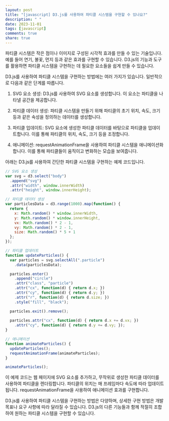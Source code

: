 ```yaml
---
layout: post
title: "[javascript] D3.js를 사용하여 파티클 시스템을 구현할 수 있나요?"
description: " "
date: 2023-11-01
tags: [javascript]
comments: true
share: true
---
```


파티클 시스템은 작은 점이나 이미지로 구성된 시각적 효과를 만들 수 있는 기술입니다. 예를 들어 연기, 불꽃, 먼지 등과 같은 효과를 구현할 수 있습니다. D3.js의 기능과 도구를 활용하면 파티클 시스템을 구현하는 데 필요한 요소들을 쉽게 만들 수 있습니다.

D3.js를 사용하여 파티클 시스템을 구현하는 방법에는 여러 가지가 있습니다. 일반적으로 다음과 같은 단계를 따릅니다.

1. SVG 요소 생성: D3.js를 사용하여 SVG 요소를 생성합니다. 이 요소는 파티클을 나타낼 공간을 제공합니다.

2. 파티클 데이터 생성: 파티클 시스템을 만들기 위해 파티클의 초기 위치, 속도, 크기 등과 같은 속성을 정의하는 데이터를 생성합니다.

3. 파티클 업데이트: SVG 요소에 생성한 파티클 데이터를 바탕으로 파티클을 업데이트합니다. 이를 통해 파티클의 위치, 속도, 크기 등을 조정합니다.

4. 애니메이션: requestAnimationFrame을 사용하여 파티클 시스템을 애니메이션화합니다. 이를 통해 파티클들이 움직이고 변화하는 모습을 보여줍니다.

아래는 D3.js를 사용하여 간단한 파티클 시스템을 구현하는 예제 코드입니다.

```javascript
// SVG 요소 생성
var svg = d3.select("body")
  .append("svg")
  .attr("width", window.innerWidth)
  .attr("height", window.innerHeight);

// 파티클 데이터 생성
var particlesData = d3.range(1000).map(function() {
  return {
    x: Math.random() * window.innerWidth,
    y: Math.random() * window.innerHeight,
    vx: Math.random() * 2 - 1,
    vy: Math.random() * 2 - 1,
    size: Math.random() * 5 + 1
  };
});

// 파티클 업데이트
function updateParticles() {
  var particles = svg.selectAll(".particle")
    .data(particlesData);

  particles.enter()
    .append("circle")
    .attr("class", "particle")
    .attr("cx", function(d) { return d.x; })
    .attr("cy", function(d) { return d.y; })
    .attr("r", function(d) { return d.size; })
    .style("fill", "black");

  particles.exit().remove();
  
  particles.attr("cx", function(d) { return d.x += d.vx; })
    .attr("cy", function(d) { return d.y += d.vy; });
}

// 애니메이션
function animateParticles() {
  updateParticles();
  requestAnimationFrame(animateParticles);
}

animateParticles();
```

이 예제 코드는 웹 페이지에 SVG 요소를 추가하고, 무작위로 생성한 파티클 데이터를 사용하여 파티클을 렌더링합니다. 파티클의 위치는 매 프레임마다 속도에 따라 업데이트됩니다. requestAnimationFrame을 사용하여 애니메이션 효과를 구현합니다.

D3.js를 사용하여 파티클 시스템을 구현하는 방법은 다양하며, 상세한 구현 방법은 개발 목표나 요구 사항에 따라 달라질 수 있습니다. D3.js의 다른 기능들과 함께 적절히 조합하여 원하는 파티클 시스템을 구현할 수 있습니다.